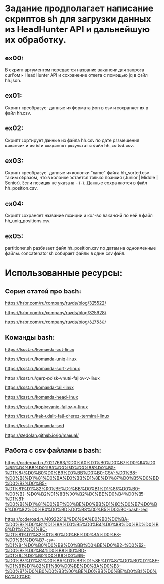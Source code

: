 # Задание продполагает написание скриптов sh для загрузки данных из HeadHunter API и дальнейшую их обработку.

## ex00:
В скрипт аргументом передается название вакансии для запроса curl'ом к HeadHunter API и сохранение ответа с помощью jq в файл hh.json.

## ex01:
Скрипт преобразует данные из формата json в csv и сохраняет их в файл hh.csv.

## ex02:
Скрипт сортирует данные из файла hh.csv по дате размещения вакансии и ее id и сохраняет результат в файл hh_sorted.csv.

## ex03:
Скрипт преобразует данные из колонки "name" файла hh_sorted.csv таким образом, что в колонке остается только позиция (Junior | Middle | Senior). Если позиция не указана - (-). Данные сохраняются в файл hh_position.csv.

## ex04:
Скрипт сохраняет название позиции и кол-во вакансий по ней в файл hh_uniq_positions.csv.

## ex05:
partitioner.sh разбивает файл hh_position.csv по датам на одноименные файлы. concatenator.sh собирает файлы в один csv файл.

# Использованные ресурсы:

## Серия статей про bash:

https://habr.com/ru/company/ruvds/blog/325522/

https://habr.com/ru/company/ruvds/blog/325928/

https://habr.com/ru/company/ruvds/blog/327530/


## Команды bash:

https://losst.ru/komanda-cut-linux

https://losst.ru/komanda-uniq-linux

https://losst.ru/komanda-sort-v-linux

https://losst.ru/gerp-poisk-vnutri-fajlov-v-linux

https://losst.ru/komanda-tail-linux

https://losst.ru/komanda-head-linux

https://losst.ru/kopirovanie-fajlov-v-linux

https://losst.ru/kak-udalit-fajl-cherez-terminal-linux

https://losst.ru/komanda-sed 

https://stedolan.github.io/jq/manual/


## Работа с csv файлами в bash:

https://coderoad.ru/10217663/%D0%A0%D0%B0%D0%B7%D0%B4%D0%B5%D0%BB%D0%B5%D0%BD%D0%B8%D0%B5-%D1%84%D0%B0%D0%B9%D0%BB%D0%B0-CSV-%D0%B8-%D0%B8%D1%81%D0%BA%D0%BB%D1%8E%D1%87%D0%B5%D0%BD%D0%B8%D0%B5-%D1%81%D1%82%D0%BE%D0%BB%D0%B1%D1%86%D0%B0-%D0%B2-%D0%B2%D1%8B%D0%B2%D0%BE%D0%B4%D0%B5-%D1%81-%D0%B8%D1%81%D0%BF%D0%BE%D0%BB%D1%8C%D0%B7%D0%BE%D0%B2%D0%B0%D0%BD%D0%B8%D0%B5%D0%BC-bash-sed

https://coderoad.ru/40922219/%D0%9A%D0%B0%D0%BA-%D0%BE%D0%B1%D1%8A%D0%B5%D0%B4%D0%B8%D0%BD%D0%B8%D1%82%D1%8C-%D1%81%D1%82%D1%80%D0%BE%D0%BA%D0%B8-%D0%B8%D0%B7-csv-%D1%84%D0%B0%D0%B9%D0%BB%D0%BE%D0%B2-%D0%B2-%D0%BE%D0%B4%D0%B8%D0%BD-%D1%84%D0%B0%D0%B9%D0%BB-%D0%B8%D1%81%D0%BA%D0%BB%D1%8E%D1%87%D0%B0%D1%8F-%D1%81%D1%82%D1%80%D0%BE%D0%BA%D0%B8-%D0%B7%D0%B0%D0%B3%D0%BE%D0%BB%D0%BE%D0%B2%D0%BA%D0%B0
